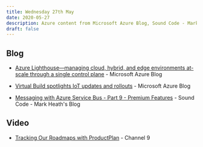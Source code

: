 ```yaml
---
title: Wednesday 27th May
date: 2020-05-27
description: Azure content from Microsoft Azure Blog, Sound Code - Mark Heath's Blog
draft: false
---
```



## Blog


* [Azure Lighthouse—managing cloud, hybrid, and edge environments at-scale through a single control plane](https://azure.microsoft.com/blog/azure-lighthouse-managing-cloud-hybrid-and-edge-environments-atscale-through-a-single-control-plane/) - Microsoft Azure Blog

* [Virtual Build spotlights IoT updates and rollouts](https://azure.microsoft.com/blog/virtual-build-spotlights-iot-updates-and-rollouts/) - Microsoft Azure Blog

* [Messaging with Azure Service Bus - Part 9 - Premium Features](http://feedproxy.google.com/~r/soundcode/~3/CiiUGOsmNGE/azure-service-bus-messaging-9) - Sound Code - Mark Heath's Blog


## Video 

* [Tracking Our Roadmaps with ProductPlan](https://channel9.msdn.com/Shows/DevOps-Lab/Tracking-Our-Roadmaps-with-ProductPlan) - Channel 9




